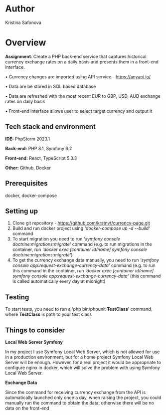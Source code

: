 # Author

Kristina Safonova


# Overview

**Assignment**:
Create a PHP back-end service that captures historical currency exchange rates on a daily basis and presents them in a front-end interface.

• Currency changes are imported using API service - https://anyapi.io/

• Data are be stored in SQL based database

• Data are refreshed with the most recent EUR to GBP, USD, AUD exchange
rates on daily basis

• Front-end interface allows user to select target currency and output it


## Tech stack and environment


**IDE:** PhpStorm 2023.1

**Back-end:** PHP 8.1, Symfony 6.2

**Front-end:** React, TypeScript 5.3.3

**Other:** Github, Docker


## Prerequisites

docker, docker-compose


## Setting up

1. Clone git repository - https://github.com/krstnvt/currency-page.git
2. Build and run docker project using _'docker-compose up -d --build'_ command
3. To start migration you need to run _'symfony console doctrine:migrations:migrate'_ command (e.g. to run migrations in the container, run _'docker exec [container id/name] symfony console doctrine:migrations:migrate'_)
5. To get the currency exchange data manually, you need to run _'symfony console app:request-exchange-currency-data'_ command (e.g. to run this command in the container, run _'docker exec [container id/name] symfony console app:request-exchange-currency-data'_ (this command is called automatically every day at midnight)


## Testing

To start tests, you need to run a 'php bin/phpunit **TestClass**' command, where **TestClass** is path to your test class


## Things to consider
**Local Web Server Symfony**

In my project I use Symfony Local Web Server, which is not allowed for use in a production environment, but for a home project Symfony Local Web Server will be enough. However, for a real project it would be appropriate to configure nginx in docker, which will solve the problem with using Symfony Local Web Server.

**Exchange Data**

Since the command for receiving currency exchange from the API is automatically launched only once a day, when raising the project, you could manually run the command to obtain the data, otherwise there will be no data on the front-end
